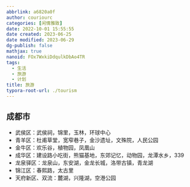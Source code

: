 ```yaml
---
abbrlink: a6820a0f
author: couriourc
categories: [闲情雅致]
date: 2022-10-01 15:55:55
date created: 2023-06-25
date modified: 2023-06-29
dg-publish: false
mathjax: true
nanoid: FOx7WxkiDdqulkDbAo4TR
tags:
  - 生活
  - 旅游
  - 计划
title: 旅游
typora-root-url: ./tourism
---
```


## 成都市

* 武侯区：武侯祠，锦里，玉林，环球中心
* 青羊区：杜甫草堂，宽窄巷子，金沙遗址，文殊院，人民公园
* 金牛区：欢乐谷，植物园，凤凰山
* 成华区：建设路小吃街，熊猫基地，东郊记忆，动物园，龙潭水乡，339
* 龙泉驿区：龙泉山，东安湖，金龙长城，洛带古镇，青龙湖
* 锦江区：春熙路，太古里
* 天府新区、双流：麓湖，兴隆湖，空港公园
